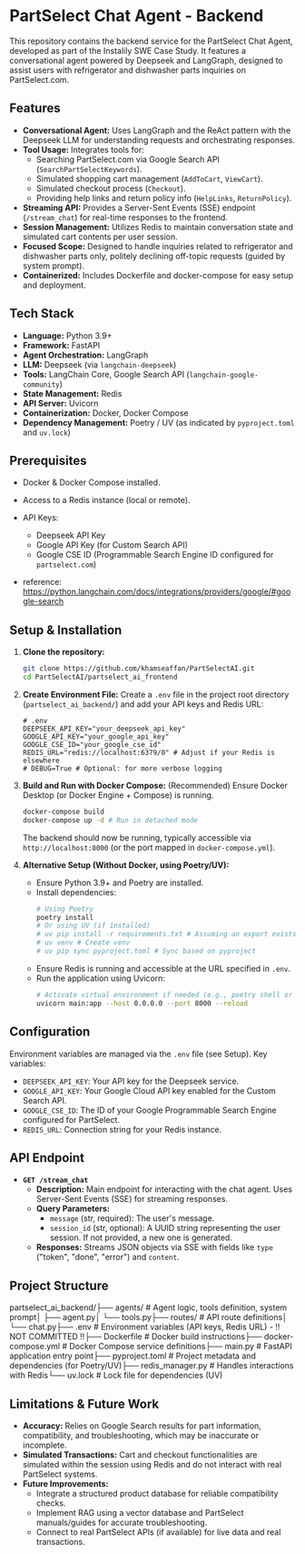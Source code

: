 # PartSelect Chat Agent - Backend

This repository contains the backend service for the PartSelect Chat Agent, developed as part of the Instalily SWE Case Study. It features a conversational agent powered by Deepseek and LangGraph, designed to assist users with refrigerator and dishwasher parts inquiries on PartSelect.com.

## Features

* **Conversational Agent:** Uses LangGraph and the ReAct pattern with the Deepseek LLM for understanding requests and orchestrating responses.
* **Tool Usage:** Integrates tools for:
    * Searching PartSelect.com via Google Search API (`SearchPartSelectKeywords`).
    * Simulated shopping cart management (`AddToCart`, `ViewCart`).
    * Simulated checkout process (`Checkout`).
    * Providing help links and return policy info (`HelpLinks`, `ReturnPolicy`).
* **Streaming API:** Provides a Server-Sent Events (SSE) endpoint (`/stream_chat`) for real-time responses to the frontend.
* **Session Management:** Utilizes Redis to maintain conversation state and simulated cart contents per user session.
* **Focused Scope:** Designed to handle inquiries related to refrigerator and dishwasher parts only, politely declining off-topic requests (guided by system prompt).
* **Containerized:** Includes Dockerfile and docker-compose for easy setup and deployment.

## Tech Stack

* **Language:** Python 3.9+
* **Framework:** FastAPI
* **Agent Orchestration:** LangGraph
* **LLM:** Deepseek (via `langchain-deepseek`)
* **Tools:** LangChain Core, Google Search API (`langchain-google-community`)
* **State Management:** Redis
* **API Server:** Uvicorn
* **Containerization:** Docker, Docker Compose
* **Dependency Management:** Poetry / UV (as indicated by `pyproject.toml` and `uv.lock`)

## Prerequisites

* Docker & Docker Compose installed.
* Access to a Redis instance (local or remote).

* API Keys:
    * Deepseek API Key
    * Google API Key (for Custom Search API)
    * Google CSE ID (Programmable Search Engine ID configured for `partselect.com`)
* reference: https://python.langchain.com/docs/integrations/providers/google/#google-search
## Setup & Installation

1.  **Clone the repository:**
    ```bash
    git clone https://github.com/khamseaffan/PartSelectAI.git
    cd PartSelectAI/partselect_ai_frontend
    ```

2.  **Create Environment File:**
    Create a `.env` file in the project root directory (`partselect_ai_backend/`) and add your API keys and Redis URL:
    ```dotenv
    # .env
    DEEPSEEK_API_KEY="your_deepseek_api_key"
    GOOGLE_API_KEY="your_google_api_key"
    GOOGLE_CSE_ID="your_google_cse_id"
    REDIS_URL="redis://localhost:6379/0" # Adjust if your Redis is elsewhere
    # DEBUG=True # Optional: for more verbose logging
    ```

3.  **Build and Run with Docker Compose:** (Recommended)
    Ensure Docker Desktop (or Docker Engine + Compose) is running.
    ```bash
    docker-compose build
    docker-compose up -d # Run in detached mode
    ```
    The backend should now be running, typically accessible via `http://localhost:8000` (or the port mapped in `docker-compose.yml`).

4.  **Alternative Setup (Without Docker, using Poetry/UV):**
    * Ensure Python 3.9+ and Poetry are installed.
    * Install dependencies:
        ```bash
        # Using Poetry
        poetry install
        # Or using UV (if installed)
        # uv pip install -r requirements.txt # Assuming an export exists, or:
        # uv venv # Create venv
        # uv pip sync pyproject.toml # Sync based on pyproject
        ```
    * Ensure Redis is running and accessible at the URL specified in `.env`.
    * Run the application using Uvicorn:
        ```bash
        # Activate virtual environment if needed (e.g., poetry shell or source .venv/bin/activate)
        uvicorn main:app --host 0.0.0.0 --port 8000 --reload
        ```

## Configuration

Environment variables are managed via the `.env` file (see Setup). Key variables:

* `DEEPSEEK_API_KEY`: Your API key for the Deepseek service.
* `GOOGLE_API_KEY`: Your Google Cloud API key enabled for the Custom Search API.
* `GOOGLE_CSE_ID`: The ID of your Google Programmable Search Engine configured for PartSelect.
* `REDIS_URL`: Connection string for your Redis instance.

## API Endpoint

* **`GET /stream_chat`**
    * **Description:** Main endpoint for interacting with the chat agent. Uses Server-Sent Events (SSE) for streaming responses.
    * **Query Parameters:**
        * `message` (str, required): The user's message.
        * `session_id` (str, optional): A UUID string representing the user session. If not provided, a new one is generated.
    * **Responses:** Streams JSON objects via SSE with fields like `type` ("token", "done", "error") and `content`.

## Project Structure

partselect_ai_backend/├── agents/             # Agent logic, tools definition, system prompt│   ├── agent.py│   └── tools.py├── routes/             # API route definitions│   └── chat.py├── .env                # Environment variables (API keys, Redis URL) - !! NOT COMMITTED !!├── Dockerfile          # Docker build instructions├── docker-compose.yml  # Docker Compose service definitions├── main.py             # FastAPI application entry point├── pyproject.toml      # Project metadata and dependencies (for Poetry/UV)├── redis_manager.py    # Handles interactions with Redis└── uv.lock             # Lock file for dependencies (UV)
## Limitations & Future Work

* **Accuracy:** Relies on Google Search results for part information, compatibility, and troubleshooting, which may be inaccurate or incomplete.
* **Simulated Transactions:** Cart and checkout functionalities are simulated within the session using Redis and do not interact with real PartSelect systems.
* **Future Improvements:**
    * Integrate a structured product database for reliable compatibility checks.
    * Implement RAG using a vector database and PartSelect manuals/guides for accurate troubleshooting.
    * Connect to real PartSelect APIs (if available) for live data and real transactions.

